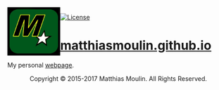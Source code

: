 <img align="left" src="https://github.com/matt77hias/matt77hias.github.io/blob/master/res/Picture.jpg" width="120px"/>

[![License][s1]][li]

[s1]: https://img.shields.io/badge/licence-No%20Licence-blue.svg
[li]: https://raw.githubusercontent.com/matt77hias/matt77hias.github.io/master/LICENSE.txt

# [matthiasmoulin.github.io](http://matthiasmoulin.github.io)
My personal [webpage](http://matthiasmoulin.github.io).

<p align="center">Copyright © 2015-2017 Matthias Moulin. All Rights Reserved.</p>
